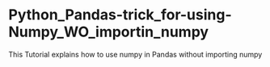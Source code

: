 # Python_Pandas-trick_for-using-Numpy_WO_importin_numpy
This Tutorial explains how to use numpy in Pandas without importing numpy
